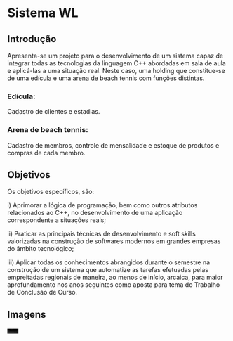 # Sistema WL

## Introdução
Apresenta-se um projeto para o desenvolvimento de um sistema capaz de integrar todas as tecnologias da linguagem C++ 
abordadas em sala de aula e aplicá-las a uma situação real. Neste caso, uma holding que constitue-se de uma edícula e
uma arena de beach tennis com funções distintas.

### Edícula:
Cadastro de clientes e estadias.

### Arena de beach tennis:
Cadastro de membros, controle de mensalidade e estoque de produtos e compras de cada membro.

## Objetivos
Os objetivos específicos, são: 

i) Aprimorar a lógica de programação, bem como outros atributos relacionados ao C++, no desenvolvimento de uma aplicação correspondente a situações reais; 

ii) Praticar as principais técnicas de desenvolvimento e soft skills valorizadas na construção de softwares modernos em grandes empresas do âmbito tecnológico; 

iii) Aplicar todas os conhecimentos abrangidos durante o semestre na construção de um sistema que automatize as tarefas efetuadas pelas empreitadas regionais de maneira, ao menos de início, arcaica, para maior aprofundamento nos anos seguintes como aposta para tema do Trabalho de Conclusão de Curso.

## Imagens

<img width="25px" src="https://github.com/Joaogmaia02/sistema-grupo-wl/blob/main/Imagens/1.png?raw=true"/>
